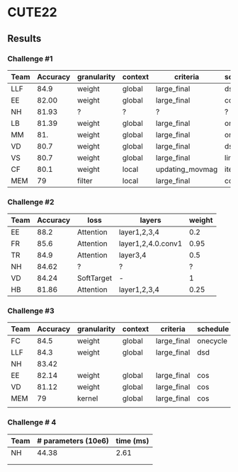 # CUTE22




## Results

### Challenge #1

|Team| Accuracy  | granularity  | context  |  criteria | schedule | 
|---|---|---|---|---|---|
| LLF  | 84.9  | weight  | global  | large_final  | dsd |
| EE  | 82.00  | weight  | global  | large_final  | cos |
| NH  | 81.93  | ?  | ?  | ?  | ? |
| LB  | 81.39  | weight  | global  | large_final | onecycle |
| MM | 81.  | weight  | global  | large_final  | onecycle |
| VD | 80.7  | weight  | global  | large_final  | dsd |
| VS | 80.7  | weight  | global  | large_final  | lin |
| CF | 80.1  | weight  | local  | updating_movmag  | iterative |
| MEM | 79  | filter  | local  | large_final  | cos |






### Challenge #2

|Team| Accuracy  | loss  | layers  | weight |
|---|---|---|---|---|
| EE  | 88.2  | Attention  | layer1,2,3,4  | 0.2  |
| FR  | 85.6  | Attention  | layer1,2,4.0.conv1  | 0.95  |
| TR  | 84.9  | Attention  | layer3,4  | 0.5  |
| NH  | 84.62  | ?  | ?  | ?  |
| VD  | 84.24  | SoftTarget  | -  |  1 |
| HB  | 81.86  | Attention  | layer1,2,3,4  |  0.25 |


### Challenge #3

|Team| Accuracy  | granularity  | context  |  criteria | schedule | loss  | layers  | weight |
|---|---|---|---|---| --- | --- | --- | ---| 
| FC  | 84.5 | weight  | global | large_final  | onecycle | Attention | layer1,2,3,4  |  0.95  |
| LLF  | 84.3 | weight  | global | large_final  | dsd | Attention | layer1,2,3,4  |  0.95  |
| NH  | 83.42  |   |   |   | | | | |
| EE  | 82.14  | weight  | global | large_final  | cos | Attention | layer1,2,3,4  |  0.5  |
| VD  | 81.12  | weight  | global | large_final  | cos | Attention | layer1,2,3,4  |  0.4  |
| MEM  | 79  | kernel  | global | large_final  | cos | Attention | 3,4  |  0.9  |
|   |   |   |   |   | | | | |


### Challenge # 4


|Team| # parameters (10e6) | time (ms)  |
|---|---|---|
| NH  | 44.38  | 2.61 |
|   |   |   |
|   |   |   |
